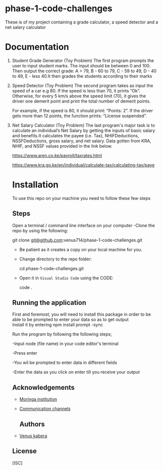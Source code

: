 # phase-1-code-challenges
 These is of my project containing a grade calculator, a speed detector and a net salary calculator 

# Documentation
1) Student Grade Generator (Toy Problem)
    The first program  prompts the user to input student marks. The input should be between 0 and 100. Then output the correct grade: 
    A > 79, B - 60 to 79, C -  59 to 49, D - 40 to 49, E - less 40.It then grades the students according to their marks

 2) Speed Detector (Toy Problem)
    The second program  takes as input the speed of a car e.g 80. If the speed is less than 70, it prints “Ok”. Otherwise, for every 5 km/s above the speed limit (70), it gives the driver one demerit point and print the total number of demerit points.

    For example, if the speed is 80, it should print: “Points: 2”. If the driver gets more than 12 points,       the function  prints: “License suspended”.

3) Net Salary Calculator (Toy Problem)
    The last program's major task is to calculate an individual’s Net Salary by getting the inputs of basic    salary and benefits.It calculates the payee (i.e. Tax), NHIFDeductions, NSSFDeductions, gross salary, and     net salary. 
    Data gotten from KRA, NHIF, and NSSF values provided in the link below.

    https://www.aren.co.ke/payroll/taxrates.html  

    https://www.kra.go.ke/en/individual/calculate-tax/calculating-tax/paye
    
    # Installation
    To use this repo on your machine you need to follow these few steps
    
    ## Steps
    
    Open a terminal / command line interface on your computer
   -Clone the repo by using the following:

      git clone git@github.com:venus714/phase-1-code-challenges.git

    - Be patient as it creates a copy on your local machine for you.
    - Change directory to the repo folder:

        cd phase-1-code-challenges.git

     - Open it in ``Visual Studio Code`` using the  CODE:

        code .

     ## Running the application
     First and foremost, you will need to install this package in order to be able to be prompted to enter        your data so as to get output    
     Install it by entering npm install prompt -sync
      
     Run the program by following the following steps;
     
     -Input node (file name) in your code editor's terminal 
     
     -Press enter
     
     -You wil be prompted to enter data in different fields
     
     -Enter the data as you click on enter till you receive your output

      ## Acknowledgements

   - [Moringa institution](https://moringaschool.com/courses/software-engineering-course-online/?gclid=EAIaIQobChMIhITYvvHJ-wIVA_Z3Ch3w1AafEAAYASAAEgI2IfD_BwE)
 
 
   - [Communication channels](https://app.slack.com/client/T0101L740P4/D04C40BEAG2)
 
     ## Authors

   - [Venus kabera](https://github.com/venus714)


    ## License

     [ISC]
